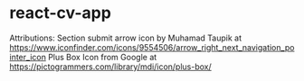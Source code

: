 # react-cv-app

Attributions:
Section submit arrow icon by Muhamad Taupik at https://www.iconfinder.com/icons/9554506/arrow_right_next_navigation_pointer_icon
Plus Box Icon from Google at https://pictogrammers.com/library/mdi/icon/plus-box/

